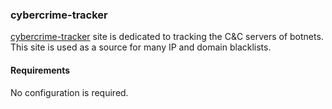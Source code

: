 ### cybercrime-tracker
[cybercrime-tracker](https://cybercrime-tracker.net/) site is dedicated to tracking the C&C servers of botnets. This site is used as a source for many IP and domain blacklists. 

#### Requirements
No configuration is required.